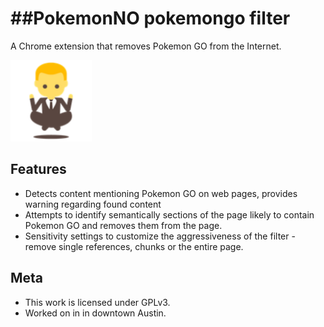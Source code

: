##PokemonNO pokemongo filter
================================
A Chrome extension that removes Pokemon GO from the Internet.

![logo](images/icon-130x130.png)


Features
--------------------------

* Detects content mentioning Pokemon GO on web pages, provides warning regarding found content
* Attempts to identify semantically sections of the page likely to contain Pokemon GO and removes them from the page.
* Sensitivity settings to customize the aggressiveness of the filter - remove single references, chunks or the entire page.


Meta
-------------------------

* This work is licensed under GPLv3.
* Worked on in in downtown Austin.
